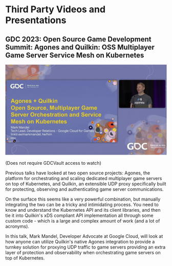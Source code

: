 # Third Party Videos and Presentations

## GDC 2023: Open Source Game Development Summit: Agones and Quilkin: OSS Multiplayer Game Server Service Mesh on Kubernetes

<a href="https://www.gdcvault.com/play/1029264/Open-Source-Game-Development-Summit" target="_blank">
<img src="./vault.png" alt="Presentation recording" />
</a>

(Does not require GDCVault access to watch)

Previous talks have looked at two open source projects: Agones, the platform for orchestrating and scaling 
dedicated multiplayer game servers on top of Kubernetes, and Quilkin, an extensible UDP proxy specifically built 
for protecting, observing and authenticating game server communications.

On the surface this seems like a very powerful combination, but manually integrating the two can be a tricky and 
intimidating process. You need to know and understand the Kubernetes API and its client libraries, and then tie it 
into Quilkin's xDS compliant API implementation all through some custom code - which is a large and complex amount 
of work (and a lot of acronyms).

In this talk, Mark Mandel, Developer Advocate at Google Cloud, will look at how anyone can utilize Quilkin's native 
Agones integration to provide a turnkey solution for proxying UDP traffic to game servers providing an extra layer 
of protection and observability when orchestrating game servers on top of Kubernetes.
